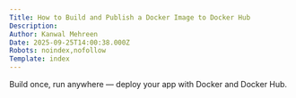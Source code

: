 ```yaml
---
Title: How to Build and Publish a Docker Image to Docker Hub
Description: 
Author: Kanwal Mehreen
Date: 2025-09-25T14:00:38.000Z
Robots: noindex,nofollow
Template: index
---
```

Build once, run anywhere &mdash; deploy your app with Docker and Docker Hub.